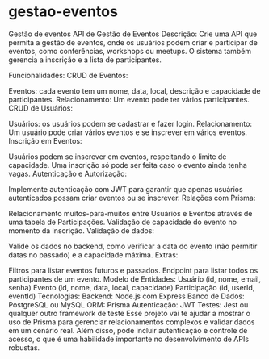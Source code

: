 # gestao-eventos
Gestão de eventos
API de Gestão de Eventos
Descrição:
Crie uma API que permita a gestão de eventos, onde os usuários podem criar e participar de eventos, como conferências, workshops ou meetups. O sistema também gerencia a inscrição e a lista de participantes.

Funcionalidades:
CRUD de Eventos:

Eventos: cada evento tem um nome, data, local, descrição e capacidade de participantes.
Relacionamento: Um evento pode ter vários participantes.
CRUD de Usuários:

Usuários: os usuários podem se cadastrar e fazer login.
Relacionamento: Um usuário pode criar vários eventos e se inscrever em vários eventos.
Inscrição em Eventos:

Usuários podem se inscrever em eventos, respeitando o limite de capacidade.
Uma inscrição só pode ser feita caso o evento ainda tenha vagas.
Autenticação e Autorização:

Implemente autenticação com JWT para garantir que apenas usuários autenticados possam criar eventos ou se inscrever.
Relações com Prisma:

Relacionamento muitos-para-muitos entre Usuários e Eventos através de uma tabela de Participações.
Validação de capacidade do evento no momento da inscrição.
Validação de dados:

Valide os dados no backend, como verificar a data do evento (não permitir datas no passado) e a capacidade máxima.
Extras:

Filtros para listar eventos futuros e passados.
Endpoint para listar todos os participantes de um evento.
Modelo de Entidades:
Usuário (id, nome, email, senha)
Evento (id, nome, data, local, capacidade)
Participação (id, userId, eventId)
Tecnologias:
Backend: Node.js com Express
Banco de Dados: PostgreSQL ou MySQL
ORM: Prisma
Autenticação: JWT
Testes: Jest ou qualquer outro framework de teste
Esse projeto vai te ajudar a mostrar o uso de Prisma para gerenciar relacionamentos complexos e validar dados em um cenário real. Além disso, pode incluir autenticação e controle de acesso, o que é uma habilidade importante no desenvolvimento de APIs robustas.
